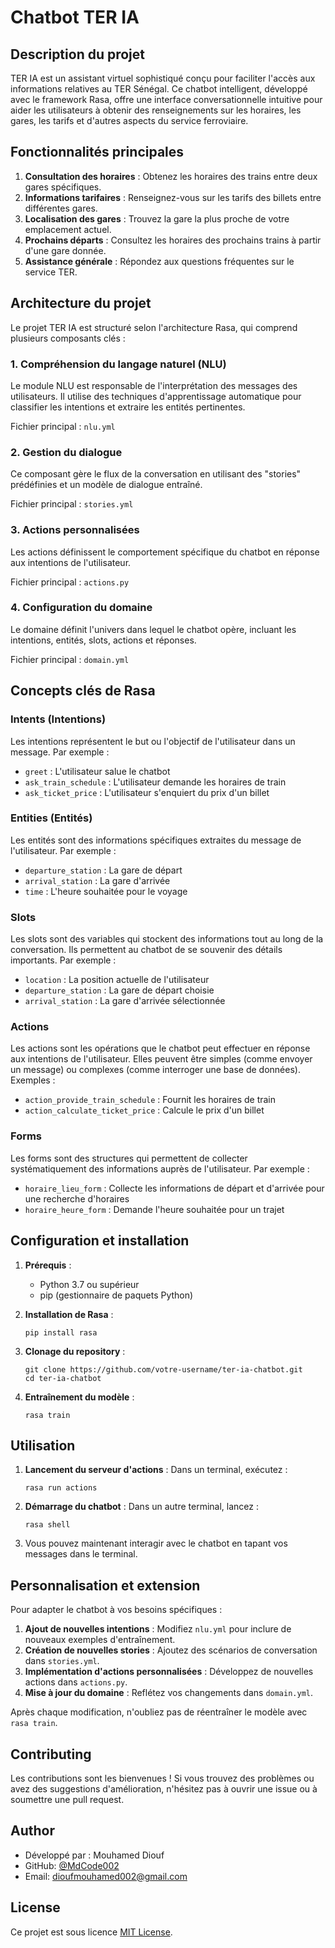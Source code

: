 # Chatbot TER IA

## Description du projet

TER IA est un assistant virtuel sophistiqué conçu pour faciliter l'accès aux informations relatives au TER Sénégal. Ce chatbot intelligent, développé avec le framework Rasa, offre une interface conversationnelle intuitive pour aider les utilisateurs à obtenir des renseignements sur les horaires, les gares, les tarifs et d'autres aspects du service ferroviaire.

## Fonctionnalités principales

1. **Consultation des horaires** : Obtenez les horaires des trains entre deux gares spécifiques.
2. **Informations tarifaires** : Renseignez-vous sur les tarifs des billets entre différentes gares.
3. **Localisation des gares** : Trouvez la gare la plus proche de votre emplacement actuel.
4. **Prochains départs** : Consultez les horaires des prochains trains à partir d'une gare donnée.
5. **Assistance générale** : Répondez aux questions fréquentes sur le service TER.

## Architecture du projet

Le projet TER IA est structuré selon l'architecture Rasa, qui comprend plusieurs composants clés :

### 1. Compréhension du langage naturel (NLU)

Le module NLU est responsable de l'interprétation des messages des utilisateurs. Il utilise des techniques d'apprentissage automatique pour classifier les intentions et extraire les entités pertinentes.

Fichier principal : `nlu.yml`

### 2. Gestion du dialogue

Ce composant gère le flux de la conversation en utilisant des "stories" prédéfinies et un modèle de dialogue entraîné.

Fichier principal : `stories.yml`

### 3. Actions personnalisées

Les actions définissent le comportement spécifique du chatbot en réponse aux intentions de l'utilisateur.

Fichier principal : `actions.py`

### 4. Configuration du domaine

Le domaine définit l'univers dans lequel le chatbot opère, incluant les intentions, entités, slots, actions et réponses.

Fichier principal : `domain.yml`

## Concepts clés de Rasa

### Intents (Intentions)

Les intentions représentent le but ou l'objectif de l'utilisateur dans un message. Par exemple :

- `greet` : L'utilisateur salue le chatbot
- `ask_train_schedule` : L'utilisateur demande les horaires de train
- `ask_ticket_price` : L'utilisateur s'enquiert du prix d'un billet

### Entities (Entités)

Les entités sont des informations spécifiques extraites du message de l'utilisateur. Par exemple :

- `departure_station` : La gare de départ
- `arrival_station` : La gare d'arrivée
- `time` : L'heure souhaitée pour le voyage

### Slots

Les slots sont des variables qui stockent des informations tout au long de la conversation. Ils permettent au chatbot de se souvenir des détails importants. Par exemple :

- `location` : La position actuelle de l'utilisateur
- `departure_station` : La gare de départ choisie
- `arrival_station` : La gare d'arrivée sélectionnée

### Actions

Les actions sont les opérations que le chatbot peut effectuer en réponse aux intentions de l'utilisateur. Elles peuvent être simples (comme envoyer un message) ou complexes (comme interroger une base de données). Exemples :

- `action_provide_train_schedule` : Fournit les horaires de train
- `action_calculate_ticket_price` : Calcule le prix d'un billet

### Forms

Les forms sont des structures qui permettent de collecter systématiquement des informations auprès de l'utilisateur. Par exemple :

- `horaire_lieu_form` : Collecte les informations de départ et d'arrivée pour une recherche d'horaires
- `horaire_heure_form` : Demande l'heure souhaitée pour un trajet

## Configuration et installation

1. **Prérequis** :

   - Python 3.7 ou supérieur
   - pip (gestionnaire de paquets Python)

2. **Installation de Rasa** :

   ```
   pip install rasa
   ```

3. **Clonage du repository** :

   ```
   git clone https://github.com/votre-username/ter-ia-chatbot.git
   cd ter-ia-chatbot
   ```
  

4. **Entraînement du modèle** :
   ```
   rasa train
   ```

## Utilisation

1. **Lancement du serveur d'actions** :
   Dans un terminal, exécutez :

   ```
   rasa run actions
   ```

2. **Démarrage du chatbot** :
   Dans un autre terminal, lancez :

   ```
   rasa shell
   ```

3. Vous pouvez maintenant interagir avec le chatbot en tapant vos messages dans le terminal.

## Personnalisation et extension

Pour adapter le chatbot à vos besoins spécifiques :

1. **Ajout de nouvelles intentions** : Modifiez `nlu.yml` pour inclure de nouveaux exemples d'entraînement.
2. **Création de nouvelles stories** : Ajoutez des scénarios de conversation dans `stories.yml`.
3. **Implémentation d'actions personnalisées** : Développez de nouvelles actions dans `actions.py`.
4. **Mise à jour du domaine** : Reflétez vos changements dans `domain.yml`.

Après chaque modification, n'oubliez pas de réentraîner le modèle avec `rasa train`.

## Contributing

Les contributions sont les bienvenues ! Si vous trouvez des problèmes ou avez des suggestions d'amélioration, n'hésitez pas à ouvrir une issue ou à soumettre une pull request.

## Author
- Développé par : Mouhamed Diouf
- GitHub: [@MdCode002](https://github.com/MdCode002)
- Email: dioufmouhamed002@gmail.com

## License

Ce projet est sous licence [MIT License](LICENSE).
